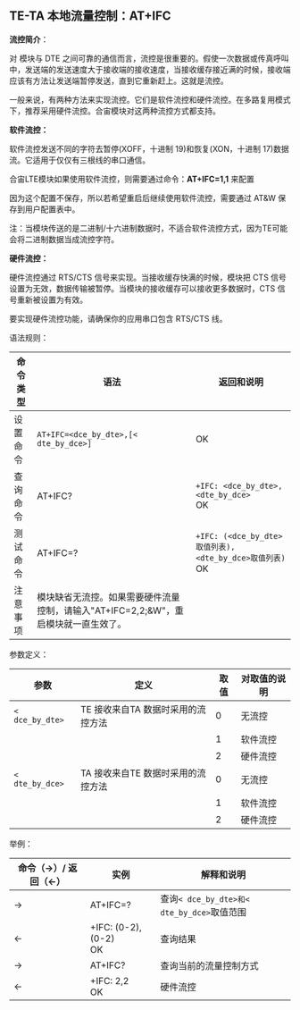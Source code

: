 ## TE-TA 本地流量控制：AT+IFC

**流控简介**：

 

对 模块与 DTE 之间可靠的通信而言，流控是很重要的。假使一次数据或传真呼叫中，发送端的发送速度大于接收端的接收速度，当接收缓存接近满的时候，接收端应该有方法让发送端暂停发送，直到它重新赶上。这就是流控。

一般来说，有两种方法来实现流控。它们是软件流控和硬件流控。在多路复用模式下，推荐采用硬件流控。合宙模块对这两种流控方式都支持。

**软件流控：**

软件流控发送不同的字符去暂停(XOFF，十进制 19)和恢复(XON，十进制 17)数据流。它适用于仅仅有三根线的串口通信。

合宙LTE模块如果使用软件流控，则需要通过命令：**AT+IFC=1,1** 来配置

因为这个配置不保存，所以若希望重启后继续使用软件流控，需要通过 AT&W 保存到用户配置表中。

注：当模块传送的是二进制/十六进制数据时，不适合软件流控方式，因为TE可能会将二进制数据当成流控字符。

**硬件流控：**

硬件流控通过 RTS/CTS 信号来实现。当接收缓存快满的时候，模块把 CTS 信号设置为无效，数据传输被暂停。当模块的接收缓存可以接收更多数据时，CTS 信号重新被设置为有效。

要实现硬件流控功能，请确保你的应用串口包含 RTS/CTS 线。

语法规则：

| 命令类型 | 语法                                                         | 返回和说明                                                  |
| -------- | ------------------------------------------------------------ | ----------------------------------------------------------- |
| 设置命令 | `AT+IFC=<dce_by_dte>,[< dte_by_dce>]`                        | OK                                                          |
| 查询命令 | AT+IFC?                                                      | `+IFC: <dce_by_dte>,<dte_by_dce> `<br>OK                    |
| 测试命令 | AT+IFC=?                                                     | `+IFC: (<dce_by_dte>取值列表),<dte_by_dce>取值列表)` <br>OK |
| 注意事项 | 模块缺省无流控。如果需要硬件流量控制，请输入"AT+IFC=2,2;&W"，重启模块就一直生效了。 |                                                             |

 

参数定义：

| 参数            | 定义                               | 取值 | 对取值的说明 |
| --------------- | ---------------------------------- | ---- | ------------ |
| `< dce_by_dte>` | TE 接收来自TA 数据时采用的流控方法 | 0    | 无流控       |
|                 |                                    | 1    | 软件流控     |
|                 |                                    | 2    | 硬件流控     |
| `< dte_by_dce>` | TA 接收来自TE 数据时采用的流控方法 | 0    | 无流控       |
|                 |                                    | 1    | 软件流控     |
|                 |                                    | 2    | 硬件流控     |

 

举例：

| 命令（→）/  返回（←） | 实例                     | 解释和说明                                 |
| --------------------- | ------------------------ | ------------------------------------------ |
| →                     | AT+IFC=?                 | 查询`< dce_by_dte>和< dte_by_dce>`取值范围 |
| ←                     | +IFC: (0-2),(0-2) <br>OK | 查询结果                                   |
| →                     | AT+IFC?                  | 查询当前的流量控制方式                     |
| ←                     | +IFC: 2,2 <br>OK         | 硬件流控                                   |
